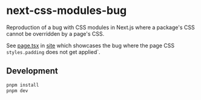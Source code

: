 # next-css-modules-bug

Reproduction of a bug with CSS modules in Next.js where a package's CSS cannot be overridden by a page's CSS.

See [page.tsx](/site/app/page.tsx) in [site](/site) which showcases the bug where the page CSS `styles.padding` does not get applied`.

## Development

```bash
pnpm install
pnpm dev
```
